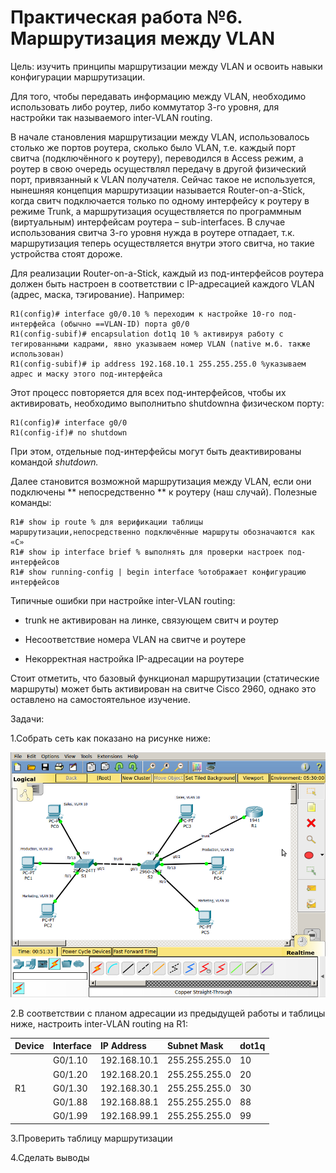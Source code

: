 # Практическая работа №6. Маршрутизация между VLAN

Цель: изучить принципы маршрутизации между VLAN и освоить навыки конфигурации маршрутизации.

Для того, чтобы передавать информацию между VLAN, необходимо использовать либо роутер, либо коммутатор 3-го уровня, для настройки так называемого inter-VLAN routing.

В начале становления маршрутизации между VLAN, использовалось столько же портов роутера, сколько было VLAN, т.е. каждый порт свитча \(подключённого к роутеру\), переводился в Access режим, а роутер в свою очередь осуществлял передачу в другой физический порт, привязанный к VLAN получателя. Сейчас такое не используется, нынешняя концепция маршрутизации называется Router-on-a-Stick, когда свитч подключается только по одному интерфейсу к роутеру в режиме Trunk, а маршрутизация осуществляется по программным \(виртуальным\) интерфейсам роутера – sub-interfaces. В случае использования свитча 3-го уровня нужда в роутере отпадает, т.к. маршрутизация теперь осуществляется внутри этого свитча, но такие устройства стоят дороже.

Для реализации Router-on-a-Stick, каждый из под-интерфейсов роутера должен быть настроен в соответствии с IP-адресацией каждого VLAN \(адрес, маска, тэгирование\). Например:

```
R1(config)# interface g0/0.10 % переходим к настройке 10-го под-интерфейса (обычно ==VLAN-ID) порта g0/0
R1(config-subif)# encapsulation dot1q 10 % активируя работу с тегированными кадрами, явно указываем номер VLAN (native м.б. также использован)
R1(config-subif)# ip address 192.168.10.1 255.255.255.0 %указываем адрес и маску этого под-интерфейса
```

Этот процесс повторяется для всех под-интерфейсов, чтобы их активировать, необходимо выполнитьno shutdownна физическом порту:

```
R1(config)# interface g0/0
R1(config-if)# no shutdown
```

При этом, отдельные под-интерфейсы могут быть деактивированы командой _shutdown._

Далее становится возможной маршрутизация между VLAN, если они подключены ** непосредственно ** к роутеру \(наш случай\). Полезные команды:

```
R1# show ip route % для верификации таблицы маршрутизации,непосредственно подключённые маршруты обозначаются как «С»
R1# show ip interface brief % выполнять для проверки настроек под-интерфейсов
R1# show running-config | begin interface %отображает конфигурацию интерфейсов
```

Типичные ошибки при настройке inter-VLAN routing:

* trunk не активирован на линке, связующем свитч и роутер

* Несоответствие номера VLAN на свитче и роутере

* Некорректная настройка IP-адресации на роутере

Стоит отметить, что базовый функционал маршрутизации \(статические маршруты\) может быть активирован на свитче Cisco 2960, однако это оставлено на самостоятельное изучение.

Задачи:

 1.Собрать сеть как показано на рисунке ниже:

![](/assets/pr6topo.png)

 2.В соответствии с планом адресации из предыдущей работы и таблицы ниже, настроить inter-VLAN routing на R1:

| **Device** | **Interface** | **IP Address** | **Subnet Mask** | **dot1q** |
| :--- | :--- | :--- | :--- | :--- |
|  | G0/1.10 | 192.168.10.1 | 255.255.255.0 | 10 |
|  | G0/1.20 | 192.168.20.1 | 255.255.255.0 | 20 |
| R1 | G0/1.30 | 192.168.30.1 | 255.255.255.0 | 30 |
|  | G0/1.88 | 192.168.88.1 | 255.255.255.0 | 88 |
|  | G0/1.99 | 192.168.99.1 | 255.255.255.0 | 99 |

 3.Проверить таблицу маршрутизации

4.Сделать выводы

 

 

